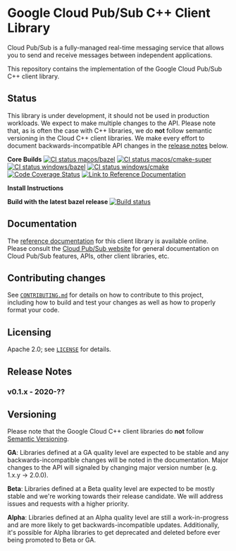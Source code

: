 # Google Cloud Pub/Sub C++ Client Library

<!-- This file is automatically generated by ci/test-readme/generate-readme.sh -->
Cloud Pub/Sub is a fully-managed real-time messaging service that allows you to
send and receive messages between independent applications.

This repository contains the implementation of the Google Cloud Pub/Sub C++
client library.

## Status

This library is under development, it should not be used in production
workloads. We expect to make multiple changes to the API.
Please note that, as is often the case with C++
libraries, we do **not** follow semantic versioning in the Cloud C++ client
libraries. We make every effort to document backwards-incompatible API changes
in the [release notes](README.md#release-notes) below.


**Core Builds**
[![CI status macos/bazel][macos/bazel-shield]][macos/bazel-link]
[![CI status macos/cmake-super][macos/cmake-super-shield]][macos/cmake-super-link]
[![CI status windows/bazel][windows/bazel-shield]][windows/bazel-link]
[![CI status windows/cmake][windows/cmake-shield]][windows/cmake-link]
[![Code Coverage Status][codecov-io-badge]][codecov-io-link]
[![Link to Reference Documentation][doxygen-shield]][doxygen-link]

**Install Instructions**

[macos/bazel-link]: https://storage.googleapis.com/cloud-cpp-kokoro-status/pubsub/macos/bazel-link.html
[macos/bazel-shield]: https://storage.googleapis.com/cloud-cpp-kokoro-status/pubsub/macos/bazel.svg
[macos/cmake-super-link]: https://storage.googleapis.com/cloud-cpp-kokoro-status/pubsub/macos/cmake-super-link.html
[macos/cmake-super-shield]: https://storage.googleapis.com/cloud-cpp-kokoro-status/pubsub/macos/cmake-super.svg
[codecov-io-badge]: https://codecov.io/gh/googleapis/google-cloud-cpp-pubsub/branch/master/graph/badge.svg
[codecov-io-link]: https://codecov.io/gh/googleapis/google-cloud-cpp-pubsub
[doxygen-shield]: https://img.shields.io/badge/documentation-master-brightgreen.svg
[doxygen-link]: https://googleapis.dev/cpp/google-cloud-pubsub/latest/
[windows/bazel-shield]: https://storage.googleapis.com/cloud-cpp-kokoro-status/pubsub-windows-bazel.svg
[windows/bazel-link]:   https://storage.googleapis.com/cloud-cpp-kokoro-status/pubsub-windows-bazel-link.html
[windows/cmake-shield]: https://storage.googleapis.com/cloud-cpp-kokoro-status/pubsub-windows-cmake.svg
[windows/cmake-link]:   https://storage.googleapis.com/cloud-cpp-kokoro-status/pubsub-windows-cmake-link.html

**Build with the latest bazel release**
[![Build status][bazelci-shield]][bazelci-link]

[bazelci-shield]: https://badge.buildkite.com/414b5f8e146fdf26017f069e3b464d7df1caa6bfa5ec627ef9.svg
[bazelci-link]: https://buildkite.com/bazel/github-dot-com-googleapis-google-cloud-cpp-pubsub

## Documentation

The [reference documentation][doxygen-link] for this client library is available
online. Please consult the [Cloud Pub/Sub website][cloud-pubsub-docs] for
general documentation on Cloud Pub/Sub features, APIs, other client libraries,
etc.

[cloud-pubsub-docs]: https://cloud.google.com/pubsub/docs/

## Contributing changes

See [`CONTRIBUTING.md`](CONTRIBUTING.md) for details on how to contribute to
this project, including how to build and test your changes as well as how to
properly format your code.

## Licensing

Apache 2.0; see [`LICENSE`](LICENSE) for details.

## Release Notes

### v0.1.x - 2020-??


[GitHub-new-issue]: https://github.com/googleapis/google-cloud-cpp-pubsub/issues/new

## Versioning

Please note that the Google Cloud C++ client libraries do **not** follow
[Semantic Versioning](http://semver.org/).

**GA**: Libraries defined at a GA quality level are expected to be stable and
any backwards-incompatible changes will be noted in the documentation. Major
changes to the API will signaled by changing major version number
(e.g. 1.x.y -> 2.0.0).

**Beta**: Libraries defined at a Beta quality level are expected to be mostly
stable and we're working towards their release candidate. We will address issues
and requests with a higher priority.

**Alpha**: Libraries defined at an Alpha quality level are still a
work-in-progress and are more likely to get backwards-incompatible updates.
Additionally, it's possible for Alpha libraries to get deprecated and deleted
before ever being promoted to Beta or GA.
